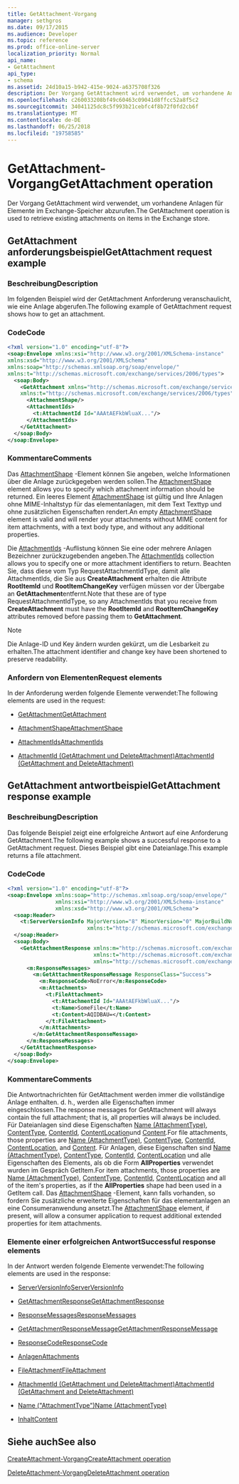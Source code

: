 ```yaml
---
title: GetAttachment-Vorgang
manager: sethgros
ms.date: 09/17/2015
ms.audience: Developer
ms.topic: reference
ms.prod: office-online-server
localization_priority: Normal
api_name:
- GetAttachment
api_type:
- schema
ms.assetid: 24d10a15-b942-415e-9024-a6375708f326
description: Der Vorgang GetAttachment wird verwendet, um vorhandene Anlagen für Elemente im Exchange-Speicher abzurufen.
ms.openlocfilehash: c260033208bf49c60463c09041d8ffcc52a8f5c2
ms.sourcegitcommit: 34041125dc8c5f993b21cebfc4f8b72f0fd2cb6f
ms.translationtype: MT
ms.contentlocale: de-DE
ms.lasthandoff: 06/25/2018
ms.locfileid: "19758585"
---
```

# <a name="getattachment-operation"></a><span data-ttu-id="3529d-103">GetAttachment-Vorgang</span><span class="sxs-lookup"><span data-stu-id="3529d-103">GetAttachment operation</span></span>

<span data-ttu-id="3529d-104">Der Vorgang GetAttachment wird verwendet, um vorhandene Anlagen für Elemente im Exchange-Speicher abzurufen.</span><span class="sxs-lookup"><span data-stu-id="3529d-104">The GetAttachment operation is used to retrieve existing attachments on items in the Exchange store.</span></span>
  
## <a name="getattachment-request-example"></a><span data-ttu-id="3529d-105">GetAttachment anforderungsbeispiel</span><span class="sxs-lookup"><span data-stu-id="3529d-105">GetAttachment request example</span></span>

### <a name="description"></a><span data-ttu-id="3529d-106">Beschreibung</span><span class="sxs-lookup"><span data-stu-id="3529d-106">Description</span></span>

<span data-ttu-id="3529d-107">Im folgenden Beispiel wird der GetAttachment Anforderung veranschaulicht, wie eine Anlage abgerufen.</span><span class="sxs-lookup"><span data-stu-id="3529d-107">The following example of GetAttachment request shows how to get an attachment.</span></span>
  
### <a name="code"></a><span data-ttu-id="3529d-108">Code</span><span class="sxs-lookup"><span data-stu-id="3529d-108">Code</span></span>

```XML
<?xml version="1.0" encoding="utf-8"?>
<soap:Envelope xmlns:xsi="http://www.w3.org/2001/XMLSchema-instance"
xmlns:xsd="http://www.w3.org/2001/XMLSchema"
xmlns:soap="http://schemas.xmlsoap.org/soap/envelope/"
xmlns:t="http://schemas.microsoft.com/exchange/services/2006/types">
  <soap:Body>
    <GetAttachment xmlns="http://schemas.microsoft.com/exchange/services/2006/messages"
    xmlns:t="http://schemas.microsoft.com/exchange/services/2006/types">
      <AttachmentShape/>
      <AttachmentIds>
        <t:AttachmentId Id="AAAtAEFkbWluaX..."/>
      </AttachmentIds>
    </GetAttachment>
  </soap:Body>
</soap:Envelope>
```

### <a name="comments"></a><span data-ttu-id="3529d-109">Kommentare</span><span class="sxs-lookup"><span data-stu-id="3529d-109">Comments</span></span>

<span data-ttu-id="3529d-110">Das [AttachmentShape](attachmentshape.md) -Element können Sie angeben, welche Informationen über die Anlage zurückgegeben werden sollen.</span><span class="sxs-lookup"><span data-stu-id="3529d-110">The [AttachmentShape](attachmentshape.md) element allows you to specify which attachment information should be returned.</span></span> <span data-ttu-id="3529d-111">Ein leeres Element [AttachmentShape](attachmentshape.md) ist gültig und Ihre Anlagen ohne MIME-Inhaltstyp für das elementanlagen, mit dem Text Texttyp und ohne zusätzlichen Eigenschaften rendert.</span><span class="sxs-lookup"><span data-stu-id="3529d-111">An empty [AttachmentShape](attachmentshape.md) element is valid and will render your attachments without MIME content for item attachments, with a text body type, and without any additional properties.</span></span> 
  
<span data-ttu-id="3529d-112">Die [AttachmentIds](attachmentids.md) -Auflistung können Sie eine oder mehrere Anlagen Bezeichner zurückzugebenden angeben.</span><span class="sxs-lookup"><span data-stu-id="3529d-112">The [AttachmentIds](attachmentids.md) collection allows you to specify one or more attachment identifiers to return.</span></span> <span data-ttu-id="3529d-113">Beachten Sie, dass diese vom Typ RequestAttachmentIdType, damit alle AttachmentIds, die Sie aus **CreateAttachment** erhalten die Attribute **RootItemId** und **RootItemChangeKey** verfügen müssen vor der Übergabe an **GetAttachment**entfernt.</span><span class="sxs-lookup"><span data-stu-id="3529d-113">Note that these are of type RequestAttachmentIdType, so any AttachmentIds that you receive from **CreateAttachment** must have the **RootItemId** and **RootItemChangeKey** attributes removed before passing them to **GetAttachment**.</span></span>
  
> [!NOTE]
> <span data-ttu-id="3529d-114">Die Anlage-ID und Key ändern wurden gekürzt, um die Lesbarkeit zu erhalten.</span><span class="sxs-lookup"><span data-stu-id="3529d-114">The attachment identifier and change key have been shortened to preserve readability.</span></span> 
  
### <a name="request-elements"></a><span data-ttu-id="3529d-115">Anfordern von Elementen</span><span class="sxs-lookup"><span data-stu-id="3529d-115">Request elements</span></span>

<span data-ttu-id="3529d-116">In der Anforderung werden folgende Elemente verwendet:</span><span class="sxs-lookup"><span data-stu-id="3529d-116">The following elements are used in the request:</span></span>
  
- [<span data-ttu-id="3529d-117">GetAttachment</span><span class="sxs-lookup"><span data-stu-id="3529d-117">GetAttachment</span></span>](getattachment.md)
    
- [<span data-ttu-id="3529d-118">AttachmentShape</span><span class="sxs-lookup"><span data-stu-id="3529d-118">AttachmentShape</span></span>](attachmentshape.md)
    
- [<span data-ttu-id="3529d-119">AttachmentIds</span><span class="sxs-lookup"><span data-stu-id="3529d-119">AttachmentIds</span></span>](attachmentids.md)
    
- [<span data-ttu-id="3529d-120">AttachmentId (GetAttachment und DeleteAttachment)</span><span class="sxs-lookup"><span data-stu-id="3529d-120">AttachmentId (GetAttachment and DeleteAttachment)</span></span>](attachmentid-getattachment-and-deleteattachment.md)
    
## <a name="getattachment-response-example"></a><span data-ttu-id="3529d-121">GetAttachment antwortbeispiel</span><span class="sxs-lookup"><span data-stu-id="3529d-121">GetAttachment response example</span></span>

### <a name="description"></a><span data-ttu-id="3529d-122">Beschreibung</span><span class="sxs-lookup"><span data-stu-id="3529d-122">Description</span></span>

<span data-ttu-id="3529d-123">Das folgende Beispiel zeigt eine erfolgreiche Antwort auf eine Anforderung GetAttachment.</span><span class="sxs-lookup"><span data-stu-id="3529d-123">The following example shows a successful response to a GetAttachment request.</span></span> <span data-ttu-id="3529d-124">Dieses Beispiel gibt eine Dateianlage.</span><span class="sxs-lookup"><span data-stu-id="3529d-124">This example returns a file attachment.</span></span>
  
### <a name="code"></a><span data-ttu-id="3529d-125">Code</span><span class="sxs-lookup"><span data-stu-id="3529d-125">Code</span></span>

```XML
<?xml version="1.0" encoding="utf-8"?>
<soap:Envelope xmlns:soap="http://schemas.xmlsoap.org/soap/envelope/" 
               xmlns:xsi="http://www.w3.org/2001/XMLSchema-instance" 
               xmlns:xsd="http://www.w3.org/2001/XMLSchema">
  <soap:Header>
    <t:ServerVersionInfo MajorVersion="8" MinorVersion="0" MajorBuildNumber="662" MinorBuildNumber="0" 
                         xmlns:t="http://schemas.microsoft.com/exchange/services/2006/types"/>
  </soap:Header>
  <soap:Body>
    <GetAttachmentResponse xmlns:m="http://schemas.microsoft.com/exchange/services/2006/messages" 
                           xmlns:t="http://schemas.microsoft.com/exchange/services/2006/types" 
                           xmlns="http://schemas.microsoft.com/exchange/services/2006/messages">
      <m:ResponseMessages>
        <m:GetAttachmentResponseMessage ResponseClass="Success">
          <m:ResponseCode>NoError</m:ResponseCode>
          <m:Attachments>
            <t:FileAttachment>
              <t:AttachmentId Id="AAAtAEFkbWluaX..."/>
              <t:Name>SomeFile</t:Name>
              <t:Content>AQIDBAU=</t:Content>
            </t:FileAttachment>
          </m:Attachments>
        </m:GetAttachmentResponseMessage>
      </m:ResponseMessages>
    </GetAttachmentResponse>
  </soap:Body>
</soap:Envelope>
```

### <a name="comments"></a><span data-ttu-id="3529d-126">Kommentare</span><span class="sxs-lookup"><span data-stu-id="3529d-126">Comments</span></span>

<span data-ttu-id="3529d-127">Die Antwortnachrichten für GetAttachment werden immer die vollständige Anlage enthalten. d. h., werden alle Eigenschaften immer eingeschlossen.</span><span class="sxs-lookup"><span data-stu-id="3529d-127">The response messages for GetAttachment will always contain the full attachment; that is, all properties will always be included.</span></span> <span data-ttu-id="3529d-128">Für Dateianlagen sind diese Eigenschaften [Name (AttachmentType)](name-attachmenttype.md), [ContentType](contenttype.md), [ContentId](contentid.md), [ContentLocation](contentlocation.md)und [Content](content.md).</span><span class="sxs-lookup"><span data-stu-id="3529d-128">For file attachments, those properties are [Name (AttachmentType)](name-attachmenttype.md), [ContentType](contenttype.md), [ContentId](contentid.md), [ContentLocation](contentlocation.md), and [Content](content.md).</span></span> <span data-ttu-id="3529d-129">Für Anlagen, diese Eigenschaften sind [Name (AttachmentType)](name-attachmenttype.md), [ContentType](contenttype.md), [ContentId](contentid.md), [ContentLocation](contentlocation.md) und alle Eigenschaften des Elements, als ob die Form **AllProperties** verwendet wurden im Gespräch GetItem.</span><span class="sxs-lookup"><span data-stu-id="3529d-129">For item attachments, those properties are [Name (AttachmentType)](name-attachmenttype.md), [ContentType](contenttype.md), [ContentId](contentid.md), [ContentLocation](contentlocation.md) and all of the item's properties, as if the **AllProperties** shape had been used in a GetItem call.</span></span> <span data-ttu-id="3529d-130">Das [AttachmentShape](attachmentshape.md) -Element, kann falls vorhanden, so fordern Sie zusätzliche erweiterte Eigenschaften für das elementanlagen an eine Consumeranwendung ansetzt.</span><span class="sxs-lookup"><span data-stu-id="3529d-130">The [AttachmentShape](attachmentshape.md) element, if present, will allow a consumer application to request additional extended properties for item attachments.</span></span> 
  
### <a name="successful-response-elements"></a><span data-ttu-id="3529d-131">Elemente einer erfolgreichen Antwort</span><span class="sxs-lookup"><span data-stu-id="3529d-131">Successful response elements</span></span>

<span data-ttu-id="3529d-132">In der Antwort werden folgende Elemente verwendet:</span><span class="sxs-lookup"><span data-stu-id="3529d-132">The following elements are used in the response:</span></span>
  
- [<span data-ttu-id="3529d-133">ServerVersionInfo</span><span class="sxs-lookup"><span data-stu-id="3529d-133">ServerVersionInfo</span></span>](serverversioninfo.md)
    
- [<span data-ttu-id="3529d-134">GetAttachmentResponse</span><span class="sxs-lookup"><span data-stu-id="3529d-134">GetAttachmentResponse</span></span>](getattachmentresponse.md)
    
- [<span data-ttu-id="3529d-135">ResponseMessages</span><span class="sxs-lookup"><span data-stu-id="3529d-135">ResponseMessages</span></span>](responsemessages.md)
    
- [<span data-ttu-id="3529d-136">GetAttachmentResponseMessage</span><span class="sxs-lookup"><span data-stu-id="3529d-136">GetAttachmentResponseMessage</span></span>](getattachmentresponsemessage.md)
    
- [<span data-ttu-id="3529d-137">ResponseCode</span><span class="sxs-lookup"><span data-stu-id="3529d-137">ResponseCode</span></span>](responsecode.md)
    
- [<span data-ttu-id="3529d-138">Anlagen</span><span class="sxs-lookup"><span data-stu-id="3529d-138">Attachments</span></span>](attachments-ex15websvcsotherref.md)
    
- [<span data-ttu-id="3529d-139">FileAttachment</span><span class="sxs-lookup"><span data-stu-id="3529d-139">FileAttachment</span></span>](fileattachment.md)
    
- [<span data-ttu-id="3529d-140">AttachmentId (GetAttachment und DeleteAttachment)</span><span class="sxs-lookup"><span data-stu-id="3529d-140">AttachmentId (GetAttachment and DeleteAttachment)</span></span>](attachmentid-getattachment-and-deleteattachment.md)
    
- [<span data-ttu-id="3529d-141">Name ("AttachmentType")</span><span class="sxs-lookup"><span data-stu-id="3529d-141">Name (AttachmentType)</span></span>](name-attachmenttype.md)
    
- [<span data-ttu-id="3529d-142">Inhalt</span><span class="sxs-lookup"><span data-stu-id="3529d-142">Content</span></span>](content.md)
    
## <a name="see-also"></a><span data-ttu-id="3529d-143">Siehe auch</span><span class="sxs-lookup"><span data-stu-id="3529d-143">See also</span></span>



[<span data-ttu-id="3529d-144">CreateAttachment-Vorgang</span><span class="sxs-lookup"><span data-stu-id="3529d-144">CreateAttachment operation</span></span>](createattachment-operation.md)
  
[<span data-ttu-id="3529d-145">DeleteAttachment-Vorgang</span><span class="sxs-lookup"><span data-stu-id="3529d-145">DeleteAttachment operation</span></span>](deleteattachment-operation.md)

